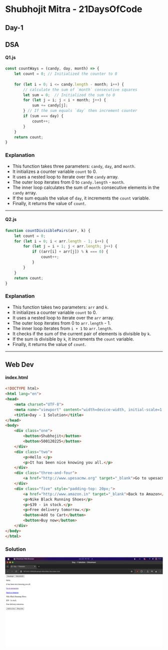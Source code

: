 # Shubhojit Mitra - 21DaysOfCode

## Day-1

## DSA


#### Q1.js
```javascript
const countWays = (candy, day, month) => {
    let count = 0; // Initialized the counter to 0

    for (let i = 0; i <= candy.length - month; i++) {
        // calculate the sum of `month` consecutive squares
        let sum = 0;  // Initialized the sum to 0
        for (let j = i; j < i + month; j++) {
            sum += candy[j];
        } // If the sum equals `day` then increment counter
        if (sum === day) {
            count++;
        }
    }
    return count;
}
```

### Explanation
- This function takes three parameters: `candy`, `day`, and `month`.
- It initializes a counter variable `count` to 0.
- It uses a nested loop to iterate over the `candy` array.
- The outer loop iterates from 0 to `candy.length` - `month`.
- The inner loop calculates the sum of `month` consecutive elements in the `candy` array.
- If the sum equals the value of `day`, it increments the `count` variable.
- Finally, it returns the value of `count`.

---

#### Q2.js
```javascript
function countDivisiblePairs(arr, k) {
    let count = 0;
    for (let i = 0; i < arr.length - 1; i++) {
        for (let j = i + 1; j < arr.length; j++) {
            if ((arr[i] + arr[j]) % k === 0) {
                count++;
            }
        }
    }
    return count;
}
```
### Explanation
- This function takes two parameters: `arr` and `k`.
- It initializes a counter variable `count` to 0.
- It uses a nested loop to iterate over the `arr` array.
- The outer loop iterates from 0 to `arr.length` - 1.
- The inner loop iterates from `i + 1` to `arr.length`.
- It checks if the sum of the current pair of elements is divisible by `k`.
- If the sum is divisible by `k`, it increments the `count` variable.
- Finally, it returns the value of `count`.

---

## Web Dev

#### index.html

```html
<!DOCTYPE html>
<html lang="en">
<head>
    <meta charset="UTF-8">
    <meta name="viewport" content="width=device-width, initial-scale=1.0">
    <title>Day - 1 Solution</title>
</head>
<body>
    <div class="one">
        <button>Shubhojit</button>
        <button>500120225</button>
    </div>
    <div class="two">
        <p>Hello </p>
        <p>It has been nice knowing you all.</p>
    </div>
    <div class="three-and-four">
        <a href="http://www.upesacmw.org" target="_blank">Go to upesacmw</a>
    </div>
    <div class="five" style="padding-top: 20px;">
        <a href="http://www.amazon.in" target="_blank">Back to Amazon</a>
        <p>Nike Black Running Shoes</p>
        <p>$39 - in stock.</p>
        <p>Free delivery tomorrow.</p>
        <button>Add to Cart</button>
        <button>Buy now</button>
    </div>
</body>
</html>
```
### Solution

![Solution](Web-Dev/Day-1/solution-day-1.png)
